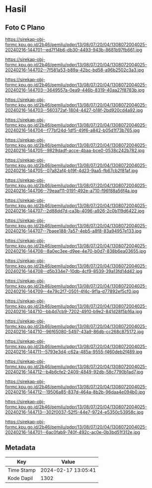 # Hasil

## Foto C Plano

https://sirekap-obj-formc.kpu.go.id/2b46/pemilu/pdpr/13/08/07/20/04/1308072004025-20240216-144701--ed7f14b6-db30-4493-943b-8681b97fb661.jpg

https://sirekap-obj-formc.kpu.go.id/2b46/pemilu/pdpr/13/08/07/20/04/1308072004025-20240216-144702--7f581a53-b89a-42bc-bd58-a96b2502c3a3.jpg

https://sirekap-obj-formc.kpu.go.id/2b46/pemilu/pdpr/13/08/07/20/04/1308072004025-20240216-144703--3649557a-0ea9-446b-8319-40aa27f8783b.jpg

https://sirekap-obj-formc.kpu.go.id/2b46/pemilu/pdpr/13/08/07/20/04/1308072004025-20240216-144703--560372af-1804-4427-b18f-2bd920cd4a92.jpg

https://sirekap-obj-formc.kpu.go.id/2b46/pemilu/pdpr/13/08/07/20/04/1308072004025-20240216-144704--f77bf24d-1df5-49f6-a842-b05d1f73b765.jpg

https://sirekap-obj-formc.kpu.go.id/2b46/pemilu/pdpr/13/08/07/20/04/1308072004025-20240216-144705--9829dadf-acce-4baa-bce0-0538c242b782.jpg

https://sirekap-obj-formc.kpu.go.id/2b46/pemilu/pdpr/13/08/07/20/04/1308072004025-20240216-144705--07a82af4-b19f-4d23-9aa5-fb67cb2f81af.jpg

https://sirekap-obj-formc.kpu.go.id/2b46/pemilu/pdpr/13/08/07/20/04/1308072004025-20240216-144706--79eaaf11-0191-492e-a710-f96f88a56f4a.jpg

https://sirekap-obj-formc.kpu.go.id/2b46/pemilu/pdpr/13/08/07/20/04/1308072004025-20240216-144707--2d88dd7d-ca3b-4096-a926-2c0b119d6422.jpg

https://sirekap-obj-formc.kpu.go.id/2b46/pemilu/pdpr/13/08/07/20/04/1308072004025-20240216-144707--7baee188-7a57-4eb5-a8f8-83a94957e133.jpg

https://sirekap-obj-formc.kpu.go.id/2b46/pemilu/pdpr/13/08/07/20/04/1308072004025-20240216-144708--8a0ec3ee-d9ee-4e70-b0d7-838b6ea03655.jpg

https://sirekap-obj-formc.kpu.go.id/2b46/pemilu/pdpr/13/08/07/20/04/1308072004025-20240216-144708--d5b334e7-10db-4cf9-8539-39a13fd14d42.jpg

https://sirekap-obj-formc.kpu.go.id/2b46/pemilu/pdpr/13/08/07/20/04/1308072004025-20240216-144709--4e79c2f7-0501-4f4c-9f1a-d77892ef5cf0.jpg

https://sirekap-obj-formc.kpu.go.id/2b46/pemilu/pdpr/13/08/07/20/04/1308072004025-20240216-144710--bb4d7cb9-7202-4910-b9e2-841d28f5b16a.jpg

https://sirekap-obj-formc.kpu.go.id/2b46/pemilu/pdpr/13/08/07/20/04/1308072004025-20240216-144710--96f65080-5497-43a9-86db-cc268c875172.jpg

https://sirekap-obj-formc.kpu.go.id/2b46/pemilu/pdpr/13/08/07/20/04/1308072004025-20240216-144711--5793e3d4-c62a-485a-9555-f460deb2f489.jpg

https://sirekap-obj-formc.kpu.go.id/2b46/pemilu/pdpr/13/08/07/20/04/1308072004025-20240216-144712--b4b6cfe2-2409-4849-92db-58c7790b1ad7.jpg

https://sirekap-obj-formc.kpu.go.id/2b46/pemilu/pdpr/13/08/07/20/04/1308072004025-20240216-144712--19506a85-837d-464a-8b2b-96daa4e094b0.jpg

https://sirekap-obj-formc.kpu.go.id/2b46/pemilu/pdpr/13/08/07/20/04/1308072004025-20240216-144713--302f0037-52f5-44e7-9724-e5350c53958c.jpg

https://sirekap-obj-formc.kpu.go.id/2b46/pemilu/pdpr/13/08/07/20/04/1308072004025-20240216-144701--6ac0fab9-740f-492c-ac0e-0b3bd51f312e.jpg


## Metadata

| Key        | Value               |
| ---------- | ------------------- |
| Time Stamp | 2024-02-17 13:05:41 |
| Kode Dapil | 1302                |



